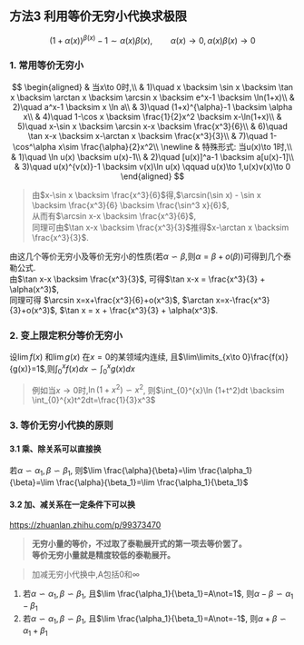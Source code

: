 ## 方法3 利用等价无穷小代换求极限

$$
(1+\alpha(x))^{\beta(x)}-1 \sim \alpha(x)\beta(x),\qquad \alpha(x)\to0,\alpha(x)\beta(x)\to 0
$$

### 1. 常用等价无穷小

$$
\begin{aligned}
	& 当x\to 0时,\\
	& 1)\quad x \backsim \sin x \backsim \tan x \backsim \arctan x \backsim \arcsin x \backsim e^x-1 \backsim \ln(1+x)\\
	& 2)\quad a^x-1 \backsim x \ln a\\
	& 3)\quad (1+x)^{\alpha}-1 \backsim \alpha x\\
	& 4)\quad 1-\cos x \backsim \frac{1}{2}x^2 \backsim x-\ln(1+x)\\
	& 5)\quad x-\sin x \backsim \arcsin x-x \backsim \frac{x^3}{6}\\
	& 6)\quad \tan x-x \backsim x-\arctan x \backsim \frac{x^3}{3}\\
	& 7)\quad 1-\cos^\alpha x\sim \frac{\alpha}{2}x^2\\
	\newline
	& 特殊形式: 当u(x)\to 1时,\\
	& 1)\quad \ln u(x) \backsim u(x)-1\\
	& 2)\quad [u(x)]^a-1 \backsim a[u(x)-1]\\
	& 3)\quad u(x)^{v(x)}-1 \backsim v(x)\ln u(x) \qquad u(x)\to 1,u(x)v(x)\to 0
\end{aligned}
$$

> 由$x-\sin x \backsim \frac{x^3}{6}$得,$\arcsin(\sin x) - \sin x \backsim \frac{x^3}{6} \backsim \frac{\sin^3 x}{6}$,<BR>
> 从而有$\arcsin x-x \backsim \frac{x^3}{6}$,<BR>
> 同理可由$\tan x-x \backsim \frac{x^3}{3}$推得$x-\arctan x \backsim \frac{x^3}{3}$.

由这几个等价无穷小及等价无穷小的性质(若$\alpha \backsim \beta$,则$\alpha = \beta + o(\beta)$)可得到几个泰勒公式.  
由$\tan x-x \backsim \frac{x^3}{3}$, 可得$\tan x-x = \frac{x^3}{3} + \alpha(x^3)$,  
同理可得
$\arcsin x=x+\frac{x^3}{6}+o(x^3)$,
$\arctan x=x-\frac{x^3}{3}+o(x^3)$,
$\tan x = x + \frac{x^3}{3} + \alpha(x^3)$.

### 2. 变上限定积分等价无穷小

设$\lim  f(x)$ 和$\lim  g(x)$ 在$x=0$的某领域内连续, 且$\lim\limits_{x\to 0}\frac{f(x)}{g(x)}=1$,则$\int_{0}^{x}f(x)dx \backsim \int_{0}^{x}g(x)dx$

> 例如当$x\to 0$时,$\ln (1+x^2) \backsim x^2$, 则$\int_{0}^{x}\ln (1+t^2)dt \backsim \int_{0}^{x}t^2dt=\frac{1}{3}x^3$

### 3. 等价无穷小代换的原则

#### 3.1 乘、除关系可以直接换

若$\alpha \backsim \alpha_1, \beta \backsim \beta_1$, 则$\lim \frac{\alpha}{\beta}=\lim \frac{\alpha_1}{\beta}=\lim \frac{\alpha}{\beta_1}=\lim \frac{\alpha_1}{\beta_1}$

#### 3.2 加、减关系在一定条件下可以换
https://zhuanlan.zhihu.com/p/99373470
> **无穷小量的等价，不过取了泰勒展开式的第一项去等价罢了。**<BR>
> **等价无穷小量就是精度较低的泰勒展开。**


> 加减无穷小代换中,A包括0和∞

1. 若$\alpha \backsim \alpha_1, \beta \backsim \beta_1$, 且$\lim \frac{\alpha_1}{\beta_1}=A\not=1$, 则$\alpha-\beta \backsim \alpha_1-\beta_1$
2. 若$\alpha \backsim \alpha_1, \beta \backsim \beta_1$, 且$\lim \frac{\alpha_1}{\beta_1}=A\not=-1$, 则$\alpha+\beta \backsim \alpha_1+\beta_1$

